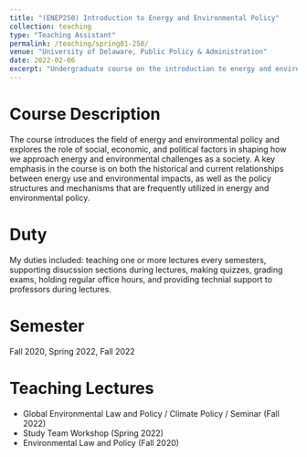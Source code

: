 ```yaml
---
title: "(ENEP250) Introduction to Energy and Environmental Policy"
collection: teaching
type: "Teaching Assistant"
permalink: /teaching/spring01-250/
venue: "University of Delaware, Public Policy & Administration"
date: 2022-02-06
excerpt: "Undergraduate course on the introduction to energy and environmental policy."
---
```




Course Description
======
The course introduces the field of energy and environmental policy and explores the role of social, economic, and political factors in shaping how we approach energy and environmental challenges as a society. A key emphasis in the course is on both the historical and current relationships between energy use and environmental impacts, as well as the policy structures and mechanisms that are frequently utilized in energy and environmental policy.


Duty
======
My duties included: teaching one or more lectures every semesters, supporting disucssion sections during lectures, making quizzes, grading exams, holding regular office hours, and providing technial support to professors during lectures.


Semester
======
Fall 2020, Spring 2022, Fall 2022


Teaching Lectures
======
- Global Environmental Law and Policy / Climate Policy / Seminar (Fall 2022)
- Study Team Workshop (Spring 2022)
- Environmental Law and Policy (Fall 2020)
